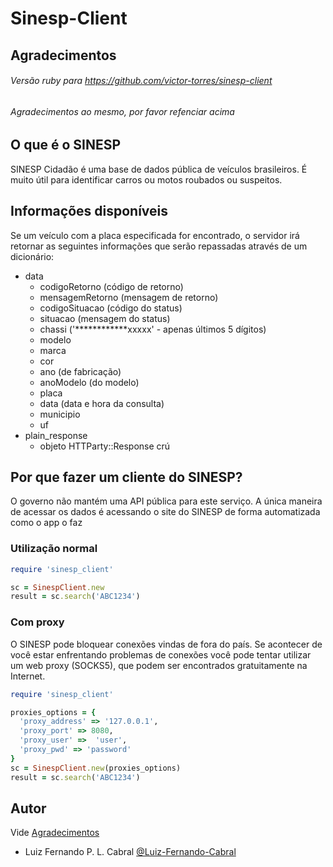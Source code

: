 # Sinesp-Client

## Agradecimentos
###### Versão ruby para https://github.com/victor-torres/sinesp-client
###### Agradecimentos ao mesmo, por favor refenciar acima

## O que é o SINESP

SINESP Cidadão é uma base de dados pública de veículos brasileiros. É muito útil para identificar carros ou motos roubados ou suspeitos.


## Informações disponíveis

Se um veículo com a placa especificada for encontrado, o servidor irá retornar as seguintes informações que serão repassadas através de um dicionário:
- data
  - codigoRetorno (código de retorno)
  - mensagemRetorno (mensagem de retorno)
  - codigoSituacao (código do status)
  - situacao (mensagem do status)
  - chassi ('************xxxxx' - apenas últimos 5 dígitos)
  - modelo
  - marca
  - cor
  - ano (de fabricação)
  - anoModelo (do modelo)
  - placa
  - data (data e hora da consulta)
  - municipio
  - uf
- plain_response
  - objeto HTTParty::Response crú


## Por que fazer um cliente do SINESP?

O governo não mantém uma API pública para este serviço. A única maneira de acessar os dados é acessando o site do SINESP de forma automatizada como o app o faz

### Utilização normal

```ruby
require 'sinesp_client'

sc = SinespClient.new
result = sc.search('ABC1234')
```

### Com proxy

O SINESP pode bloquear conexões vindas de fora do país. Se acontecer de você estar enfrentando problemas de conexões você pode tentar utilizar um web proxy (SOCKS5), que podem ser encontrados gratuitamente na Internet.

```ruby
require 'sinesp_client'

proxies_options = {
  'proxy_address' => '127.0.0.1',
  'proxy_port' => 8080,
  'proxy_user' =>  'user',
  'proxy_pwd' => 'password'
}
sc = SinespClient.new(proxies_options)
result = sc.search('ABC1234')
```

## Autor
Vide [Agradecimentos](https://github.com/LuizFernandoCabral/sinesp-client#agradecimentos)
- Luiz Fernando P. L. Cabral [@Luiz-Fernando-Cabral](https://github.com/LuizFernandoCabral)
